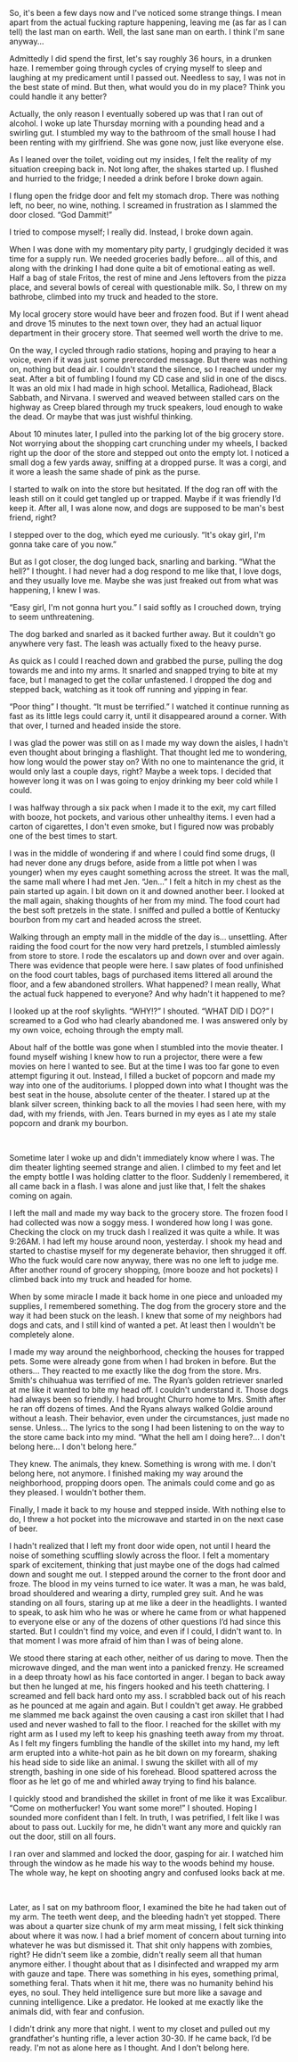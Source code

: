 So, it's been a few days now and I've noticed some strange things. I mean apart from the actual fucking rapture happening, leaving me (as far as I can tell) the last man on earth. Well, the last sane man on earth. I think I'm sane anyway... 

Admittedly I did spend the first, let's say roughly 36 hours, in a drunken haze. I remember going through cycles of crying myself to sleep and laughing at my predicament until I passed out. Needless to say, I was not in the best state of mind. But then, what would you do in my place? Think you could handle it any better? 

Actually, the only reason I eventually sobered up was that I ran out of alcohol. I woke up late Thursday morning with a pounding head and a swirling gut. I stumbled my way to the bathroom of the small house I had been renting with my girlfriend. She was gone now, just like everyone else.  

As I leaned over the toilet, voiding out my insides, I felt the reality of my situation creeping back in. Not long after, the shakes started up. I flushed and hurried to the fridge; I needed a drink before I broke down again.  

I flung open the fridge door and felt my stomach drop. There was nothing left, no beer, no wine, nothing. I screamed in frustration as I slammed the door closed. “God Dammit!” 

I tried to compose myself; I really did. Instead, I broke down again.  

When I was done with my momentary pity party, I grudgingly decided it was time for a supply run. We needed groceries badly before... all of this, and along with the drinking I had done quite a bit of emotional eating as well. Half a bag of stale Fritos, the rest of mine and Jens leftovers from the pizza place, and several bowls of cereal with questionable milk. So, I threw on my bathrobe, climbed into my truck and headed to the store.  

My local grocery store would have beer and frozen food. But if I went ahead and drove 15 minutes to the next town over, they had an actual liquor department in their grocery store. That seemed well worth the drive to me.  

On the way, I cycled through radio stations, hoping and praying to hear a voice, even if it was just some prerecorded message. But there was nothing on, nothing but dead air. I couldn't stand the silence, so I reached under my seat. After a bit of fumbling I found my CD case and slid in one of the discs. It was an old mix I had made in high school. Metallica, Radiohead, Black Sabbath, and Nirvana. I swerved and weaved between stalled cars on the highway as Creep blared through my truck speakers, loud enough to wake the dead. Or maybe that was just wishful thinking. 

About 10 minutes later, I pulled into the parking lot of the big grocery store. Not worrying about the shopping cart crunching under my wheels, I backed right up the door of the store and stepped out onto the empty lot. I noticed a small dog a few yards away, sniffing at a dropped purse. It was a corgi, and it wore a leash the same shade of pink as the purse.  

I started to walk on into the store but hesitated. If the dog ran off with the leash still on it could get tangled up or trapped. Maybe if it was friendly I’d keep it. After all, I was alone now, and dogs are supposed to be man's best friend, right? 

I stepped over to the dog, which eyed me curiously. “It's okay girl, I'm gonna take care of you now.”  

But as I got closer, the dog lunged back, snarling and barking. “What the hell?” I thought. I had never had a dog respond to me like that, I love dogs, and they usually love me. Maybe she was just freaked out from what was happening, I knew I was. 

“Easy girl, I'm not gonna hurt you.” I said softly as I crouched down, trying to seem unthreatening.  

The dog barked and snarled as it backed further away. But it couldn't go anywhere very fast. The leash was actually fixed to the heavy purse.  

As quick as I could I reached down and grabbed the purse, pulling the dog towards me and into my arms. It snarled and snapped trying to bite at my face, but I managed to get the collar unfastened. I dropped the dog and stepped back, watching as it took off running and yipping in fear.  

“Poor thing” I thought. “It must be terrified.” I watched it continue running as fast as its little legs could carry it, until it disappeared around a corner. With that over, I turned and headed inside the store. 

I was glad the power was still on as I made my way down the aisles, I hadn't even thought about bringing a flashlight. That thought led me to wondering, how long would the power stay on? With no one to maintenance the grid, it would only last a couple days, right? Maybe a week tops. I decided that however long it was on I was going to enjoy drinking my beer cold while I could.  

I was halfway through a six pack when I made it to the exit, my cart filled with booze, hot pockets, and various other unhealthy items. I even had a carton of cigarettes, I don't even smoke, but I figured now was probably one of the best times to start. 

I was in the middle of wondering if and where I could find some drugs, (I had never done any drugs before, aside from a little pot when I was younger) when my eyes caught something across the street. It was the mall, the same mall where I had met Jen. “Jen...” I felt a hitch in my chest as the pain started up again. I bit down on it and downed another beer. I looked at the mall again, shaking thoughts of her from my mind. The food court had the best soft pretzels in the state. I sniffed and pulled a bottle of Kentucky bourbon from my cart and headed across the street. 

Walking through an empty mall in the middle of the day is... unsettling. After raiding the food court for the now very hard pretzels, I stumbled aimlessly from store to store. I rode the escalators up and down over and over again. There was evidence that people were here. I saw plates of food unfinished on the food court tables, bags of purchased items littered all around the floor, and a few abandoned strollers. What happened? I mean really, What the actual fuck happened to everyone? And why hadn't it happened to me?  

I looked up at the roof skylights. “WHY!?” I shouted. “WHAT DID I DO?” I screamed to a God who had clearly abandoned me. I was answered only by my own voice, echoing through the empty mall.  

About half of the bottle was gone when I stumbled into the movie theater. I found myself wishing I knew how to run a projector, there were a few movies on here I wanted to see. But at the time I was too far gone to even attempt figuring it out. Instead, I filled a bucket of popcorn and made my way into one of the auditoriums. I plopped down into what I thought was the best seat in the house, absolute center of the theater. I stared up at the blank silver screen, thinking back to all the movies I had seen here, with my dad, with my friends, with Jen. Tears burned in my eyes as I ate my stale popcorn and drank my bourbon. 

 

Sometime later I woke up and didn't immediately know where I was. The dim theater lighting seemed strange and alien. I climbed to my feet and let the empty bottle I was holding clatter to the floor. Suddenly I remembered, it all came back in a flash. I was alone and just like that, I felt the shakes coming on again. 

I left the mall and made my way back to the grocery store. The frozen food I had collected was now a soggy mess. I wondered how long I was gone. Checking the clock on my truck dash I realized it was quite a while. It was 9:26AM. I had left my house around noon, yesterday. I shook my head and started to chastise myself for my degenerate behavior, then shrugged it off. Who the fuck would care now anyway, there was no one left to judge me. After another round of grocery shopping, (more booze and hot pockets) I climbed back into my truck and headed for home. 

When by some miracle I made it back home in one piece and unloaded my supplies, I remembered something. The dog from the grocery store and the way it had been stuck on the leash. I knew that some of my neighbors had dogs and cats, and I still kind of wanted a pet. At least then I wouldn't be completely alone. 

I made my way around the neighborhood, checking the houses for trapped pets. Some were already gone from when I had broken in before. But the others... They reacted to me exactly like the dog from the store. Mrs. Smith's chihuahua was terrified of me. The Ryan’s golden retriever snarled at me like it wanted to bite my head off. I couldn't understand it. Those dogs had always been so friendly. I had brought Churro home to Mrs. Smith after he ran off dozens of times. And the Ryans always walked Goldie around without a leash. Their behavior, even under the circumstances, just made no sense. Unless... The lyrics to the song I had been listening to on the way to the store came back into my mind. “What the hell am I doing here?... I don't belong here... I don't belong here.”  

They knew. The animals, they knew. Something is wrong with me. I don't belong here, not anymore. I finished making my way around the neighborhood, propping doors open. The animals could come and go as they pleased. I wouldn't bother them. 

Finally, I made it back to my house and stepped inside. With nothing else to do, I threw a hot pocket into the microwave and started in on the next case of beer. 

I hadn't realized that I left my front door wide open, not until I heard the noise of something scuffling slowly across the floor. I felt a momentary spark of excitement, thinking that just maybe one of the dogs had calmed down and sought me out. I stepped around the corner to the front door and froze. The blood in my veins turned to ice water. It was a man, he was bald, broad shouldered and wearing a dirty, rumpled grey suit. And he was standing on all fours, staring up at me like a deer in the headlights. I wanted to speak, to ask him who he was or where he came from or what happened to everyone else or any of the dozens of other questions I’d had since this started. But I couldn't find my voice, and even if I could, I didn't want to. In that moment I was more afraid of him than I was of being alone.  

We stood there staring at each other, neither of us daring to move. Then the microwave dinged, and the man went into a panicked frenzy. He screamed in a deep throaty howl as his face contorted in anger. I began to back away but then he lunged at me, his fingers hooked and his teeth chattering. I screamed and fell back hard onto my ass. I scrabbled back out of his reach as he pounced at me again and again. But I couldn't get away. He grabbed me slammed me back against the oven causing a cast iron skillet that I had used and never washed to fall to the floor. I reached for the skillet with my right arm as I used my left to keep his gnashing teeth away from my throat. As I felt my fingers fumbling the handle of the skillet into my hand, my left arm erupted into a white-hot pain as he bit down on my forearm, shaking his head side to side like an animal. I swung the skillet with all of my strength, bashing in one side of his forehead. Blood spattered across the floor as he let go of me and whirled away trying to find his balance.  

I quickly stood and brandished the skillet in front of me like it was Excalibur. “Come on motherfucker! You want some more!” I shouted. Hoping I sounded more confident than I felt. In truth, I was petrified, I felt like I was about to pass out. Luckily for me, he didn't want any more and quickly ran out the door, still on all fours. 

I ran over and slammed and locked the door, gasping for air. I watched him through the window as he made his way to the woods behind my house. The whole way, he kept on shooting angry and confused looks back at me.  

 

Later, as I sat on my bathroom floor, I examined the bite he had taken out of my arm. The teeth went deep, and the bleeding hadn't yet stopped. There was about a quarter size chunk of my arm meat missing, I felt sick thinking about where it was now. I had a brief moment of concern about turning into whatever he was but dismissed it. That shit only happens with zombies, right? He didn't seem like a zombie, didn't really seem all that human anymore either. I thought about that as I disinfected and wrapped my arm with gauze and tape. There was something in his eyes, something primal, something feral. Thats when it hit me, there was no humanity behind his eyes, no soul. They held intelligence sure but more like a savage and cunning intelligence. Like a predator. He looked at me exactly like the animals did, with fear and confusion.  

I didn't drink any more that night. I went to my closet and pulled out my grandfather's hunting rifle, a lever action 30-30. If he came back, I’d be ready.  I'm not as alone here as I thought. And I don't belong here. 